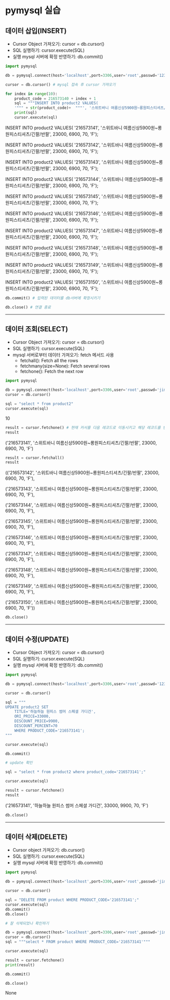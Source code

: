 # pymysql 실습

## 데이터 삽입(INSERT)
- Cursor Object 가져오기: cursor = db.cursor()
- SQL 실행하기: cursor.execute(SQL)
- 실행 mysql 서버에 확정 반영하기: db.commit()

```python
import pymysql

db = pymysql.connect(host='localhost',port=3306,user='root',passwd='1234',db='ecommerce',charset='utf8')

cursor = db.cursor() # mysql 접속 후 cursor 가져오기
```

```python
for index in range(10):
    product_code = 216573140 + index + 1
    sql = """INSERT INTO product2 VALUES(
    '""" + str(product_code)+  """', '스위트바니 여름신상5900원~롱원피스티셔츠/긴팔/반팔', 23000, 6900, 70, 'F'); """
    print(sql)
    cursor.execute(sql)
```


INSERT INTO product2 VALUES(
    '216573141', '스위트바니 여름신상5900원~롱원피스티셔츠/긴팔/반팔', 23000, 6900, 70, 'F'); 

INSERT INTO product2 VALUES(
    '216573142', '스위트바니 여름신상5900원~롱원피스티셔츠/긴팔/반팔', 23000, 6900, 70, 'F'); 

INSERT INTO product2 VALUES(
    '216573143', '스위트바니 여름신상5900원~롱원피스티셔츠/긴팔/반팔', 23000, 6900, 70, 'F'); 

INSERT INTO product2 VALUES(
    '216573144', '스위트바니 여름신상5900원~롱원피스티셔츠/긴팔/반팔', 23000, 6900, 70, 'F'); 

INSERT INTO product2 VALUES(
    '216573145', '스위트바니 여름신상5900원~롱원피스티셔츠/긴팔/반팔', 23000, 6900, 70, 'F'); 

INSERT INTO product2 VALUES(
    '216573146', '스위트바니 여름신상5900원~롱원피스티셔츠/긴팔/반팔', 23000, 6900, 70, 'F'); 

INSERT INTO product2 VALUES(
    '216573147', '스위트바니 여름신상5900원~롱원피스티셔츠/긴팔/반팔', 23000, 6900, 70, 'F'); 

INSERT INTO product2 VALUES(
    '216573148', '스위트바니 여름신상5900원~롱원피스티셔츠/긴팔/반팔', 23000, 6900, 70, 'F'); 

INSERT INTO product2 VALUES(
    '216573149', '스위트바니 여름신상5900원~롱원피스티셔츠/긴팔/반팔', 23000, 6900, 70, 'F'); 

INSERT INTO product2 VALUES(
    '216573150', '스위트바니 여름신상5900원~롱원피스티셔츠/긴팔/반팔', 23000, 6900, 70, 'F'); 




```python
db.commit() # 입력된 데이터를 db서버에 확정시키기

db.close() # 연결 종료
```
---
## 데이터 조회(SELECT)

- Cursor Object 가져오기: cursor = db.cursor()
- SQL 실행하기: cursor.execute(SQL)
- mysql 서버로부터 데이터 가져오기: fetch 메서드 사용
  - fetchall(): Fetch all the rows
  - fetchmany(size=None): Fetch several rows
  - fetchone(): Fetch the next row

```python
import pymysql

db = pymysql.connect(host='localhost',port=3306,user='root',passwd='jimkwon95',db='ecommerce',charset='utf8')
cursor = db.cursor()

sql = "select * from product2"
cursor.execute(sql)
```
10

```python
result = cursor.fetchone() # 현재 커서를 다음 레코드로 이동시키고 해당 레코드를 반환
result
```
('216573141', '스위트바니 여름신상5900원~롱원피스티셔츠/긴팔/반팔', 23000, 6900, 70, 'F')

```python
result = cursor.fetchall()
result
```
(('216573142', '스위트바니 여름신상5900원~롱원피스티셔츠/긴팔/반팔', 23000, 6900, 70, 'F'),

 ('216573143', '스위트바니 여름신상5900원~롱원피스티셔츠/긴팔/반팔', 23000, 6900, 70, 'F'),

 ('216573144', '스위트바니 여름신상5900원~롱원피스티셔츠/긴팔/반팔', 23000, 6900, 70, 'F'),

 ('216573145', '스위트바니 여름신상5900원~롱원피스티셔츠/긴팔/반팔', 23000, 6900, 70, 'F'),

 ('216573146', '스위트바니 여름신상5900원~롱원피스티셔츠/긴팔/반팔', 23000, 6900, 70, 'F'),

 ('216573147', '스위트바니 여름신상5900원~롱원피스티셔츠/긴팔/반팔', 23000, 6900, 70, 'F'),

 ('216573148', '스위트바니 여름신상5900원~롱원피스티셔츠/긴팔/반팔', 23000, 6900, 70, 'F'),

 ('216573149', '스위트바니 여름신상5900원~롱원피스티셔츠/긴팔/반팔', 23000, 6900, 70, 'F'),

 ('216573150', '스위트바니 여름신상5900원~롱원피스티셔츠/긴팔/반팔', 23000, 6900, 70, 'F'))

 ```python
 db.close()
 ```
 ---
 ## 데이터 수정(UPDATE)
 - Cursor Object 가져오기: cursor = db.cursor()
 - SQL 실행하기: cursor.execute(SQL)
 - 실행 mysql 서버에 확정 반영하기: db.commit()

```python
import pymysql

db = pymysql.connect(host='localhost',port=3306,user='root',passwd='1234',db='ecommerce',charset='utf8')

cursor = db.cursor()

sql = """
UPDATE product2 SET 
    TITLE='하늘하늘 원피스 썸머 스페셜 가디건', 
    ORI_PRICE=33000, 
    DISCOUNT_PRICE=9900, 
    DISCOUNT_PERCENT=70 
    WHERE PRODUCT_CODE='216573141';
"""

cursor.execute(sql)

db.commit()
```

```python
# update 확인

sql = "select * from product2 where product_code='216573141';"

cursor.execute(sql)

result = cursor.fetchone()
result
```
('216573141', '하늘하늘 원피스 썸머 스페셜 가디건', 33000, 9900, 70, 'F')

```python
db.close()
```
---
## 데이터 삭제(DELETE)

- Cursor object 가져오기: db.cursor()
- SQL 실행하기: cursor.execute(SQL)
- 실행 mysql 서버에 확정 반영하기: db.commit()

```python
import pymysql

db = pymysql.connect(host='localhost',port=3306,user='root',passwd='jimkwon95',db='ecommerce',charset='utf8')

cursor = db.cursor()

sql = "DELETE FROM product WHERE PRODUCT_CODE='216573141';"
cursor.execute(sql)
db.commit()
db.close()
```

```python
# 잘 삭제되었나 확인하기

db = pymysql.connect(host='localhost',port=3306,user='root',passwd='jimkwon95',db='ecommerce',charset='utf8')
cursor = db.cursor()
sql = """select * FROM product WHERE PRODUCT_CODE='216573141'"""

cursor.execute(sql)

result = cursor.fetchone()
print(result)

db.commit()

db.close()
```
None